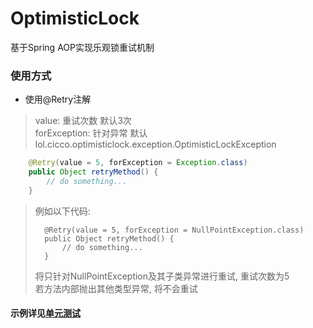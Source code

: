 # OptimisticLock

基于Spring AOP实现乐观锁重试机制

### 使用方式

- 使用@Retry注解
> value: 重试次数 默认3次 <br>
> forException: 针对异常 默认lol.cicco.optimisticlock.exception.OptimisticLockException <br>
```java
    @Retry(value = 5, forException = Exception.class)
    public Object retryMethod() {
        // do something...
    }
```
> 例如以下代码:
> ```
>   @Retry(value = 5, forException = NullPointException.class)
>   public Object retryMethod() {
>       // do something...
>   }
> ```
>   将只针对NullPointException及其子类异常进行重试, 重试次数为5 <br> 
>   若方法内部抛出其他类型异常, 将不会重试



#### 示例详见[单元测试](https://github.com/CodingZx/cicco-optimistic-lock/blob/master/src/test/java/lol/cicco/service/RetryService.java)
